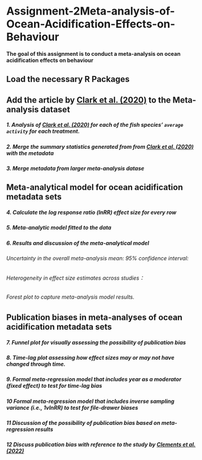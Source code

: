 # Assignment-2Meta-analysis-of-Ocean-Acidification-Effects-on-Behaviour
**The goal of this assignment is to conduct a meta-analysis on ocean acidification effects on behaviour**
## **Load the necessary R Packages**

## **Add the article by [Clark et al. (2020)](https://doi.org/10.1038/s41586-019-1903-y) to the Meta-analysis dataset**

##### 1. Analysis of [Clark et al. (2020)](https://doi.org/10.1038/s41586-019-1903-y) for each of the fish species’ `average activity` for each treatment.

##### 2. Merge the summary statistics generated from from [Clark et al. (2020)](https://doi.org/10.1038/s41586-019-1903-y) with the metadata

##### 3. Merge metadata from larger meta-analysis datase

## **Meta-analytical model for ocean acidification metadata sets**

##### 4. Calculate the log response ratio (lnRR) effect size for every row

##### 5. Meta-analytic model fitted to the data

##### 6. Results and discussion of the meta-analytical model

###### Uncertainty in the overall meta-analysis mean: 95% confidence interval:

###### Heterogeneity in effect size estimates across studies：

###### Forest plot to capture meta-analysis model results.

## **Publication biases in meta-analyses of ocean acidification metadata sets**

##### 7. Funnel plot for visually assessing the possibility of publication bias  

##### 8. Time-lag plot assessing how effect sizes may or may not have changed through time.

##### 9. Formal meta-regression model that includes year as a moderator (fixed effect) to test for time-lag bias

##### 10 Formal meta-regression model that includes inverse sampling variance (i.e., 1vlnRR) to test for file-drawer biases

##### 11 Discussion of the possibility of publication bias based on meta-regression results

##### 12 Discuss publication bias with reference to the study by [Clements et al. (2022)](https://doi.org/10.1371/journal.pbio.3001511) 





